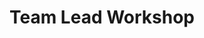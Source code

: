---
title: "Team Lead Workshop"
event-name: "Team Lead Workshop"
event-date: "2023-01-20"
event-time: "6:00 ~ 7:00 pm"
event-location: "Zoom"
event-bg-img: "img/events/REGULAR_4_General_Meeting.jpg"
event-description: "If you plan on pitching a project you must either attend the Team Leader Workshop (TLW) or watch the recording as you will have to take the TLW quiz before submitting your pitch. In this workshop you will learn how to be an efficient project lead, some project lead expectations and how to create a game pitch.
We will later provide pitching assistance, feedback and answer any project-related questions during Team Lead Office hours. Keep an eye out for further announcements regarding the dates!"
---